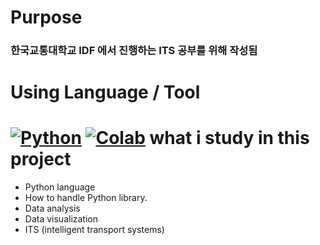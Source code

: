Purpose
====
### 한국교통대학교 IDF 에서 진행하는 ITS 공부를 위해 작성됨

Using Language / Tool
====
[![Python](https://img.shields.io/badge/Python-3776AB?style=flat-square&logo=Python&logoColor=white)]()
[![Colab](https://img.shields.io/badge/Colab-F9AB00?style=flat-square&logo=GoogleColab&logoColor=white)]()
what i study in this project
====
- Python language
- How to handle Python library.
- Data analysis
- Data visualization
- ITS (intelligent transport systems) 

